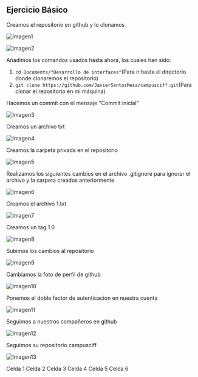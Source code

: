 ## Ejercicio Básico

Creamos el repositorio en github y lo clonamos

![Imagen1](https://user-images.githubusercontent.com/71442834/93571251-7adcfb00-f994-11ea-8c4f-09185714642d.png)

![Imagen2](https://user-images.githubusercontent.com/71442834/93572198-ca6ff680-f995-11ea-974e-5ac4c633e326.PNG)




Añadimos los comandos usados hasta ahora, los cuales han sido:

1. ```cd Documents/"Desarrollo de interfaces"```(Para ir hasta el directorio donde clonaremos el repositorio)
2. ```git clone https://github.com/JavierSantosMesa/campusciff.git```(Para clonar el repositorio en mi máquina)




Hacemos un commit con el mensaje "Commit inicial"

![Imagen3](https://user-images.githubusercontent.com/71442834/93573652-b0371800-f997-11ea-86b1-2e131db8c99f.PNG)

Creamos un archivo txt

![Imagen4](https://user-images.githubusercontent.com/71442834/93790909-daa50180-fc33-11ea-9ab7-62dc04a67c12.PNG)

Creamos la carpeta privada en el repositorio

![Imagen5](https://user-images.githubusercontent.com/71442834/93791303-5901a380-fc34-11ea-970e-48ccbfe5d6e1.PNG)

Realizamos los siguientes cambios en el archivo .gitignore para ignorar el archivo y la carpeta creados anteriormente

![Imagen6](https://user-images.githubusercontent.com/71442834/93791993-37ed8280-fc35-11ea-9955-289be57c177a.PNG)

Creamos el archivo 1.txt

![Imagen7](https://user-images.githubusercontent.com/71442834/93792386-c3ffaa00-fc35-11ea-98f6-a50b17f86896.PNG)

Creamos un tag 1.0

![Imagen8](https://user-images.githubusercontent.com/71442834/93792620-0de89000-fc36-11ea-99d9-33a620386caf.PNG)

Subimos los cambios al repositorio

![Imagen9](https://user-images.githubusercontent.com/71442834/93792830-530cc200-fc36-11ea-8a2d-5d1d16073d78.PNG)

Cambiamos la foto de perfil de github

![Imagen10](https://user-images.githubusercontent.com/71442834/93793639-5c4a5e80-fc37-11ea-9869-f2882709507c.PNG)

Ponemos el doble factor de autenticacion en nuestra cuenta

![Imagen11](https://user-images.githubusercontent.com/71442834/93793922-bd723200-fc37-11ea-8451-03f8a24a13a3.PNG)

Seguimos a nuestros compañeros en github

![Imagen12](https://user-images.githubusercontent.com/71442834/93795609-ec89a300-fc39-11ea-869f-88f5e0e80e2b.PNG)

Seguimos su repositorio campusciff

![Imagen13](https://user-images.githubusercontent.com/71442834/93796298-f069f500-fc3a-11ea-9322-0684d842a3f1.PNG)
<html>
 <tr>
    <td>Celda 1</td>
    <td>Celda 2</td>
    <td>Celda 3</td>
  </tr>
  <tr>
    <td>Celda 4</td>
    <td>Celda 5</td>
    <td>Celda 6</td>
  </tr>
</html>